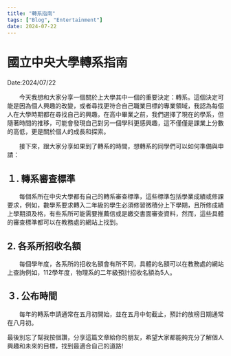 ```yaml
---
title: "轉系指南"
tags: ["Blog", "Entertainment"]
date: 2024-07-22　　
---
```

# 國立中央大學轉系指南

Date:2024/07/22　　

　　今天我想和大家分享一個關於上大學其中一個的重要決定：轉系。這個決定可能是因為個人興趣的改變，或者尋找更符合自己職業目標的專業領域，我認為每個人在大學時期都在尋找自己的興趣，在高中畢業之前，我們選擇了現在的學系，但隨著時間的推移，可能會發現自己對另一個學科更感興趣，這不僅僅是課業上分數的高低，更是關於個人的成長和探索。



　　接下來，跟大家分享如果到了轉系的時間，想轉系的同學們可以如何準備與申請：

## １. 轉系審查標準

　　每個系所在中央大學都有自己的轉系審查標準，這些標準包括學業成績或修課要求，例如，數學系要求轉入二年級的學生必須修習微積分上下學期，且所修成績上學期須及格，有些系所可能需要推薦信或是繳交書面審查資料，然而，這些具體的審查標準都可以在教務處的網站上找到。



## 2. 各系所招收名額

　　每個學年度，各系所的招收名額會有所不同，具體的名額可以在教務處的網站上查詢例如，112學年度，物理系的二年級預計招收名額為5人。


## ３. 公布時間

　　每年的轉系申請通常在五月初開始，並在五月中旬截止，預計的放榜日期通常在八月初。



最後別忘了幫我按個讚，分享這篇文章給你的朋友，希望大家都能夠充分了解個人興趣和未來的目標，找到最適合自己的道路!

